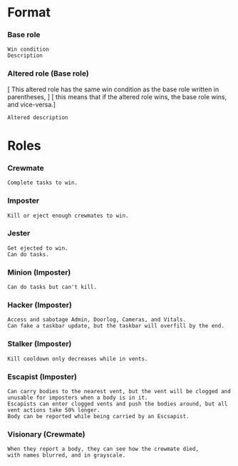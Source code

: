 # Format

### Base role
```
Win condition
Description
```

### Altered role (Base role)
[ This altered role has the same win condition as the base role written in parentheses, ]
[ this means that if the altered role wins, the base role wins, and vice-versa.]
```
Altered description
```

# Roles

### Crewmate
```
Complete tasks to win.
```

### Imposter
```
Kill or eject enough crewmates to win.
```

### Jester
```
Get ejected to win.
Can do tasks.
```

### Minion (Imposter)
```
Can do tasks but can't kill.
```

### Hacker (Imposter)
```
Access and sabotage Admin, Doorlog, Cameras, and Vitals.
Can fake a taskbar update, but the taskbar will overfill by the end.
```

### Stalker (Imposter)
```
Kill cooldown only decreases while in vents.
```

### Escapist (Imposter)
```
Can carry bodies to the nearest vent, but the vent will be clogged and unusable for imposters when a body is in it.
Escapists can enter clogged vents and push the bodies around, but all vent actions take 50% longer.
Body can be reported while being carried by an Escsapist.
```

### Visionary (Crewmate)
```
When they report a body, they can see how the crewmate died,
with names blurred, and in grayscale.
```
